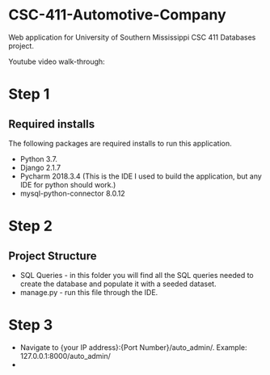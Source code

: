 # CSC-411-Automotive-Company
Web application for University of Southern Mississippi CSC 411 Databases project.

Youtube video walk-through:

# Step 1
## Required installs
The following packages are required installs to run this application. 
* Python 3.7.
* Django 2.1.7
* Pycharm 2018.3.4 (This is the IDE I used to build the application, but any IDE for python should work.)
* mysql-python-connector 8.0.12 

# Step 2
## Project Structure
* SQL Queries - in this folder you will find all the SQL queries needed to create the database and populate it with a seeded dataset. 
* manage.py - run this file through the IDE. 

# Step 3 
* Navigate to {your IP address}:{Port Number}/auto_admin/. Example: 127.0.0.1:8000/auto_admin/
* 